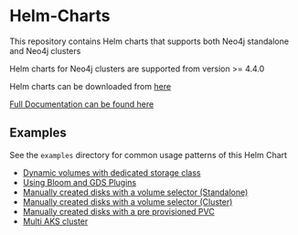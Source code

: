 # Helm-Charts

This repository contains Helm charts that supports both Neo4j standalone and Neo4j clusters

Helm charts for Neo4j clusters are supported from version >= 4.4.0

Helm charts can be downloaded from [here](https://neo4j.com/deployment-center/#tools-tab)

[Full Documentation can be found here](https://neo4j.com/docs/operations-manual/current/kubernetes/)

## Examples
See the `examples` directory for common usage patterns of this Helm Chart

* [Dynamic volumes with dedicated storage class](../dev/examples/dedicated-storage-class-cluster/README.md)
* [Using Bloom and GDS Plugins](../dev/examples/bloom-gds-license/README.md)
* [Manually created disks with a volume selector (Standalone)](../dev/examples/persistent-volume-selector-standalone/README.md)
* [Manually created disks with a volume selector (Cluster)](../dev/examples/persistent-volume-selector-cluster/README.md)
* [Manually created disks with a pre provisioned PVC](../dev/examples/persistent-volume-manual/README.md)
* [Multi AKS cluster](../dev/examples/multi-cluster/README.md)

 
